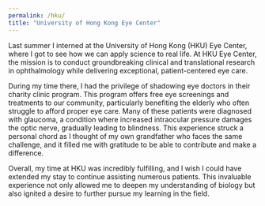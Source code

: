 ```yaml
---
permalink: /hku/
title: "University of Hong Kong Eye Center"
---
```




Last summer I interned at the University of Hong Kong (HKU) Eye Center, where I got to see how we can apply science to real life. At HKU Eye Center, the mission is to conduct groundbreaking clinical and translational research in ophthalmology while delivering exceptional, patient-centered eye care.

During my time there, I had the privilege of shadowing eye doctors in their charity clinic program. This program offers free eye screenings and treatments to our community, particularly benefiting the elderly who often struggle to afford proper eye care. Many of these patients were diagnosed with glaucoma, a condition where increased intraocular pressure damages the optic nerve, gradually leading to blindness. This experience struck a personal chord as I thought of my own grandfather who faces the same challenge, and it filled me with gratitude to be able to contribute and make a difference.

Overall, my time at HKU was incredibly fulfilling, and I wish I could have extended my stay to continue assisting numerous patients. This invaluable experience not only allowed me to deepen my understanding of biology but also ignited a desire to further pursue my learning in the field.


